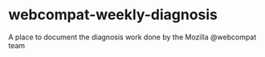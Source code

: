 # webcompat-weekly-diagnosis
A place to document the diagnosis work done by the Mozilla @webcompat team
